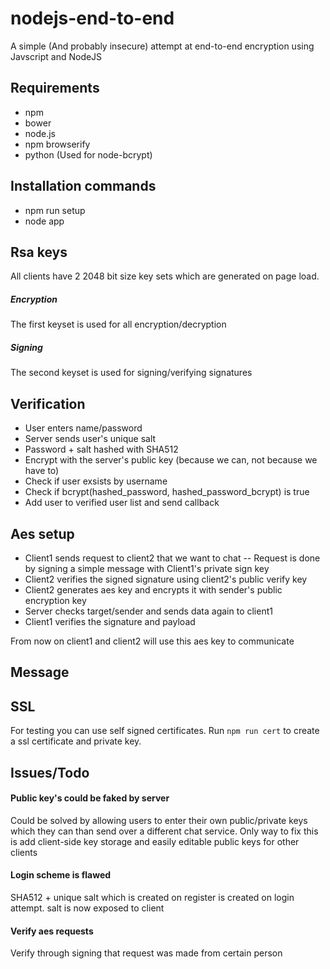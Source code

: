# nodejs-end-to-end
A simple (And probably insecure) attempt at end-to-end encryption using Javscript and NodeJS

## Requirements
- npm 
- bower
- node.js
- npm browserify 
- python (Used for node-bcrypt)

## Installation commands
- npm run setup 
- node app

## Rsa keys
All clients have 2 2048 bit size key sets which are generated on page load. 
##### Encryption
The first keyset is used for all encryption/decryption
##### Signing
The second keyset is used for signing/verifying signatures

## Verification 
- User enters name/password
- Server sends user's unique salt
- Password + salt hashed with SHA512 
- Encrypt with the server's public key (because we can, not because we have to)
- Check if user exsists by username
- Check if bcrypt(hashed_password, hashed_password_bcrypt) is true
- Add user to verified user list and send callback

## Aes setup
- Client1 sends request to client2 that we want to chat
  --  Request is done by signing a simple message with Client1's private sign key
- Client2 verifies the signed signature using client2's public verify key
- Client2 generates aes key and encrypts it with sender's public encryption key
- Server checks target/sender and sends data again to client1
- Client1 verifies the signature and payload

From now on client1 and client2 will use this aes key to communicate

## Message 


## SSL
For testing you can use self signed certificates. Run `npm run cert` to create a ssl certificate and private key.

## Issues/Todo

#### Public key's could be faked by server
Could be solved by allowing users to enter their own public/private keys which they can than send over a different chat service. 
Only way to fix this is add client-side key storage and easily editable public keys for other clients

#### Login scheme is flawed
SHA512 + unique salt which is created on register is created on login attempt. salt is now exposed to client

#### Verify aes requests
Verify through signing that request was made from certain person
